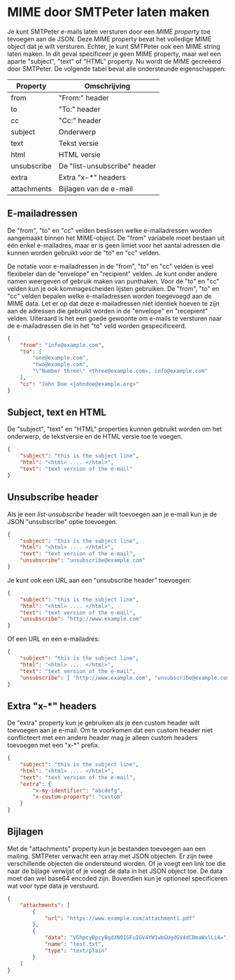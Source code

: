 # MIME door SMTPeter laten maken

Je kunt SMTPeter e-mails laten versturen door een *MIME property* toe tevoegen aan de JSON. Deze MIME property
bevat het volledige MIME object dat je wilt versturen. Echter, je kunt SMTPeter ook een MIME string 
laten maken. In dit geval specificeer je geen MIME property, maar wel een aparte "subject", "text" of 
"HTML" property. Nu wordt de MIME gecreëerd door SMTPeter. De volgende tabel bevat alle ondersteunde eigenschappen:

| Property      | Omschrijving                  |
|---------------|-------------------------------|
| from          | "From:" header                |
| to            | "To:" header                  |
| cc            | "Cc:" header                  |
| subject       | Onderwerp                     |
| text          | Tekst versie                  |
| html          | HTML versie                   |
| unsubscribe   | De "list-unsubscribe" header  |
| extra         | Extra "x-\*" headers          |
| attachments   | Bijlagen van de e-mail        |


## E-mailadressen

De "from", "to" en "cc" velden beslissen welke e-mailadressen worden aangemaakt binnen het MIME-object. De "from" variabele 
moet bestaan uit één enkel e-mailadres, maar er is geen limiet voor het aantal adressen die kunnen worden gebruikt 
voor de "to" en "cc" velden.

De notatie voor e-mailadressen in de "from", "to" en "cc" velden is veel flexibeler dan de "envelope" en "recipient" velden. 
Je kunt onder andere namen weergeven of gebruik maken van punthaken. Voor de "to" en "cc" velden kun je ook kommagescheiden 
lijsten gebruiken. De "from", "to" en "cc" velden bepalen welke e-mailadressen worden toegevoegd aan de MIME data. Let er op
dat deze e-mailadressen niet identiek hoeven te zijn aan de adressen die gebruikt worden in de "envelope" en "recepient" 
velden. Uiteraard is het een goede gewoonte om e-mails te versturen naar de e-mailadressen die in het "to" veld worden gespecificeerd.


```json
{
    "from": "info@example.com",
    "to": [
        "one@example.com",
        "two@example.com",
        "\"Number three\" <three@example.com>, info@example.com"
    ],
    "cc": "John Doe <johndoe@example.org>"
}
```


## Subject, text en HTML

De "subject", "text" en "HTML" properties kunnen gebruikt worden om het onderwerp, de tekstversie en de HTML versie toe te voegen.

```json
{
    "subject": "this is the subject line",
    "html": "<html> .... </html>",
    "text": "text version of the e-mail"
}
```

## Unsubscribe header

Als je een *list-unsubscribe* header wilt toevoegen aan je e-mail kun je de JSON "unsubscribe" optie toevoegen. 

```json
{
    "subject": "this is the subject line",
    "html": "<html> .... </html>",
    "text": "text version of the e-mail",
    "unsubscribe": "unsubscribe@example.com"
}
```

Je kunt ook een URL aan een "unsubscribe header" toevoegen:

```json
{
    "subject": "this is the subject line",
    "html": "<html> .... </html>",
    "text": "text version of the e-mail",
    "unsubscribe": "http://www.example.com"
}
````

Of een URL en een e-mailadres:

```json
{
    "subject": "this is the subject line",
    "html": "<html> .... </html>",
    "text": "text version of the e-mail",
    "unsubscribe": [ "http://www.example.com", "unsubscribe@example.com" ]
}
```

## Extra "x-*" headers

De "extra" property kun je gebruiken als je een custom header wilt toevoegen aan je e-mail. Om te voorkomen dat een custom header niet conflicteert met een andere header mag je alleen custom headers toevoegen met een "x-*" prefix.

```json
{
    "subject": "this is the subject line",
    "html": "<html> .... </html>",
    "text": "text version of the e-mail",
    "extra": {
        "x-my-identifier": "abcdefg",
        "x-custom-property": "custom"
    }
}
```

## Bijlagen

Met de "attachments" property kun je bestanden toevoegen aan een mailing. SMTPeter verwacht een array met JSON objecten. Er zijn twee verschillende objecten die ondersteund worden. Of je voegt een link toe die naar de bijlage verwijst of je voegt de data in het JSON object toe. De data moet dan wel base64 encoded zijn. Bovendien kun je optioneel specificeren wat voor type data je verstuurd.


```json
{
    "attachments": [ 
        {
            "url": "https://www.example.com/attachment1.pdf"
        }, 
        {
            "data": "VGhpcyBpcyBqdXN0IGFuIGV4YW1wbGUgdGV4dCBmaWxlLi4=",
            "name": "test.txt",
            "type": "text/plain"
        } 
    ]
}
```
